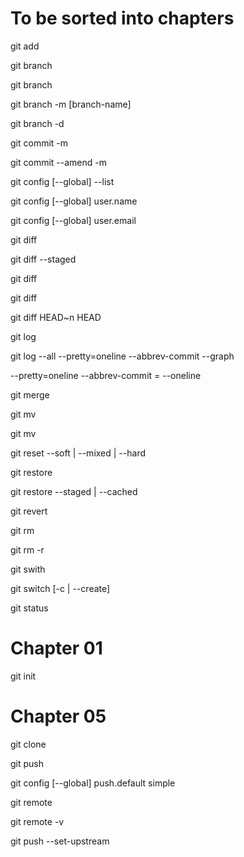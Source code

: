 # To be sorted into chapters

git add <file-name>

git branch

git branch <new-branch-name>

git branch -m [branch-name] <new-branch-name>

git branch -d <branch-name>

git commit -m <commit-message>

git commit --amend -m <commit-message>

git config [--global] --list

git config [--global] user.name <user-name>

git config [--global] user.email <user-email>

git diff

git diff --staged

git diff <branch-1-name> <branch-2-name>

git diff <old-commit-id> <new-commit-id>

git diff HEAD~n HEAD

git log

git log --all --pretty=oneline --abbrev-commit --graph

--pretty=oneline --abbrev-commit = --oneline

git merge <branch-name>

git mv <file-name> <new-file-name>

git mv <file-path> <new-file-path>

git reset --soft | --mixed | --hard <commit-id>

git restore <file-name>

git restore --staged | --cached <file-name>

git revert <commit-id>

git rm <file-name>

git rm -r <directory-name>

git swith <branch-name>

git switch [-c | --create] <branch-name>

git status

# Chapter 01
git init

# Chapter 05
git clone <remote-repository-url>

git push

git config [--global] push.default simple

git remote

git remote -v

git push --set-upstream <remote-alias> <local-branch-name>

